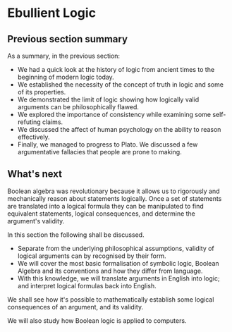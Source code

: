 # Ebullient Logic

## Previous section summary

As a summary, in the previous section:
* We had a quick look at the history of logic from ancient times to the
  beginning of modern logic today.
* We established the necessity of the concept of truth in logic and some of its
  properties.
* We demonstrated the limit of logic showing how logically valid arguments can
  be philosophically flawed.
* We explored the importance of consistency while examining some self-refuting
  claims.
* We discussed the affect of human psychology on the ability to reason
  effectively.
* Finally, we managed to progress to Plato. We discussed a few argumentative
  fallacies that people are prone to making.

## What's next

Boolean algebra was revolutionary because it allows us to rigorously and
mechanically reason about statements logically. Once a set of statements are
translated into a logical formula they can be manipulated to find equivalent
statements, logical consequences, and determine the argument's validity.

In this section the following shall be discussed.
* Separate from the underlying philosophical assumptions, validity of logical     arguments can by recognised by their form.
* We will cover the most basic formalisation of symbolic logic,
  Boolean Algebra and its conventions and how they differ from language.
* With this knowledge, we will translate arguments in English into logic; and
interpret logical formulas back into English.

We shall see how it's possible to mathematically establish some logical
consequences of an argument, and its validity.

We will also study how Boolean logic is applied to computers.
